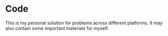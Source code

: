 # Code
This is my personal solution for problems across different platforms. It may also contain some important materials for myself.
